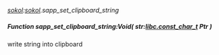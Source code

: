 _[sokol](../../modules/sokol/sokol-module.md):[sokol](../../modules/sokol/sokol-module.md).sapp\_set\_clipboard\_string_
##### Function sapp\_set\_clipboard\_string:Void( str:[libc.const_char_t](../../modules/libc/libc-const_char_t.md) Ptr )
write string into clipboard
